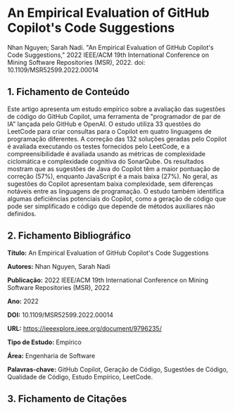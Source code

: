 # An Empirical Evaluation of GitHub Copilot's Code Suggestions

Nhan Nguyen; Sarah Nadi. "An Empirical Evaluation of GitHub Copilot's Code Suggestions," 2022 IEEE/ACM 19th International Conference on Mining Software Repositories (MSR), 2022. doi: 10.1109/MSR52599.2022.00014

## 1. Fichamento de Conteúdo

Este artigo apresenta um estudo empírico sobre a avaliação das sugestões de código do GitHub Copilot, uma ferramenta de "programador de par de IA" lançada pelo GitHub e OpenAI. O estudo utiliza 33 questões do LeetCode para criar consultas para o Copilot em quatro linguagens de programação diferentes. A correção das 132 soluções geradas pelo Copilot é avaliada executando os testes fornecidos pelo LeetCode, e a compreensibilidade é avaliada usando as métricas de complexidade ciclomática e complexidade cognitiva do SonarQube. Os resultados mostram que as sugestões de Java do Copilot têm a maior pontuação de correção (57%), enquanto JavaScript é a mais baixa (27%). No geral, as sugestões do Copilot apresentam baixa complexidade, sem diferenças notáveis entre as linguagens de programação. O estudo também identifica algumas deficiências potenciais do Copilot, como a geração de código que pode ser simplificado e código que depende de métodos auxiliares não definidos.

## 2. Fichamento Bibliográfico 

**Título:** An Empirical Evaluation of GitHub Copilot's Code Suggestions

**Autores:** Nhan Nguyen, Sarah Nadi

**Publicação:** 2022 IEEE/ACM 19th International Conference on Mining Software Repositories (MSR), 2022

**Ano:** 2022

**DOI:** 10.1109/MSR52599.2022.00014

**URL:** https://ieeexplore.ieee.org/document/9796235/

**Tipo de Estudo:** Empírico

**Área:** Engenharia de Software

**Palavras-chave:** GitHub Copilot, Geração de Código, Sugestões de Código, Qualidade de Código, Estudo Empírico, LeetCode.

## 3. Fichamento de Citações 

